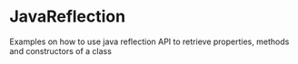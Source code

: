 # JavaReflection

Examples on how to use java reflection API to retrieve properties, methods and constructors of a class
